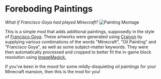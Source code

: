 Foreboding Paintings
==================
_What if Francisco Goya had played Minecraft?_
![Painting Montage](https://media.forgecdn.net/attachments/489/77/montage.png "Paintings")

This is a simple mod that adds additional paintings, supposedly in the style of [Francisco Goya](https://en.wikipedia.org/wiki/Francisco_Goya, "Francisco Goya"). These artworks were generated using [Craiyon](https://www.craiyon.com "Craiyon") by supplying various combinations of the words "Minecraft", "Oil Painting" and "Francisco Goya", as well as some subject-matter keywords. They were then automatically processed and cropped to better fit the in-game block resolution using [ImageMagick.](https://imagemagick.org "ImageMagick Site")

If you've been in the mood for some mildly-disquieting oil paintings for your Minecraft mansion, then this is the mod for you!
